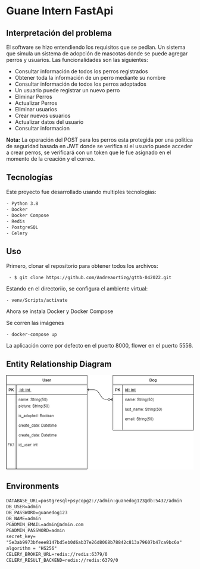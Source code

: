# Guane Intern FastApi

## Interpretación del problema

El software se hizo entendiendo los requisitos que se pedían. Un sistema que simula un sistema de adopción de mascotas donde se puede agregar perros y usuarios. Las funcionalidades son las siguientes:

  - Consultar información de todos los perros registrados
  - Obtener toda la información de un perro mediante su nombre
  - Consultar información de todos los perros adoptados
  - Un usuario puede registrar un nuevo perro
  - Eliminar Perros
  - Actualizar Perros
  - Eliminar usuarios
  - Crear nuevos usuarios
  - Actualizar datos del usuario 
  - Consultar informacion


**Nota:** La operación del POST para los perros esta protegida por una politica de seguridad basada en JWT donde se verifica si el usuario puede acceder a crear perros, se verificará con un token que le fue asignado en el momento de la creación y el correo. 

## Tecnologías

  Este proyecto fue desarrollado usando multiples tecnologías:
  
    - Python 3.8
    - Docker
    - Docker Compose
    - Redis
    - PostgreSQL
    - Celery
    
 ## Uso
 
 Primero, clonar el repositorio para obtener todos los archivos:
 
     - $ git clone https://github.com/Andreaortizg/gttb-042022.git
     
Estando en el directoriio, se configura el ambiente virtual:

    - venv/Scripts/activate
    
Ahora se instala Docker y Docker Compose

Se corren las imágenes

    - docker-compose up 

La aplicación corre por defecto en el puerto 8000, flower en el puerto 5556. 

## Entity Relationship Diagram 

  <img src="/diagrams/DiagramaER.png" alt="Entity Relationship Diagram"/>
  
## Environments

    DATABASE_URL=postgresql+psycopg2://admin:guanedog123@db:5432/admin
    DB_USER=admin
    DB_PASSWORD=guanedog123
    DB_NAME=admin
    PGADMIN_EMAIL=admin@admin.com
    PGADMIN_PASSWORD=admin
    secret_key= "5e3ab9973bfeee8147bd5eb0d6ab37e26d8068b78842c813a79607b47ca9bc6a"
    algorithm = "HS256"
    CELERY_BROKER_URL=redis://redis:6379/0
    CELERY_RESULT_BACKEND=redis://redis:6379/0 
